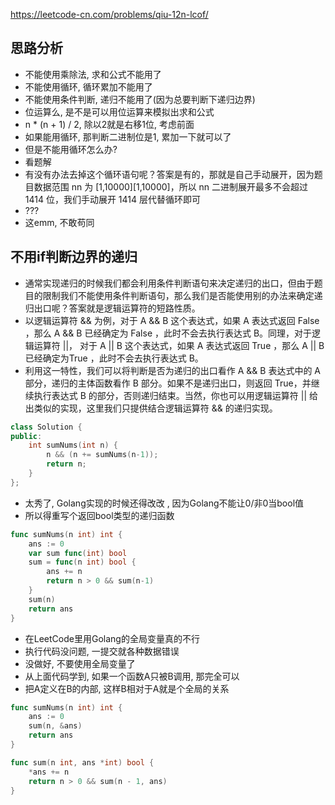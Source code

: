 https://leetcode-cn.com/problems/qiu-12n-lcof/

## 思路分析
- 不能使用乘除法, 求和公式不能用了
- 不能使用循环, 循环累加不能用了
- 不能使用条件判断, 递归不能用了(因为总要判断下递归边界)
- 位运算么, 是不是可以用位运算来模拟出求和公式
- n * (n + 1) / 2, 除以2就是右移1位, 考虑前面
- 如果能用循环, 那判断二进制位是1, 累加一下就可以了
- 但是不能用循环怎么办?
- 看题解
- 有没有办法去掉这个循环语句呢？答案是有的，那就是自己手动展开，因为题目数据范围 nn 为 [1,10000][1,10000]，所以 nn 二进制展开最多不会超过 1414 位，我们手动展开 1414 层代替循环即可
- ???
- 这emm, 不敢苟同


## 不用if判断边界的递归
- 通常实现递归的时候我们都会利用条件判断语句来决定递归的出口，但由于题目的限制我们不能使用条件判断语句，那么我们是否能使用别的办法来确定递归出口呢？答案就是逻辑运算符的短路性质。
- 以逻辑运算符 && 为例，对于 A && B 这个表达式，如果 A 表达式返回 False ，那么 A && B 已经确定为 False ，此时不会去执行表达式 B。同理，对于逻辑运算符 ||， 对于 A || B 这个表达式，如果 A 表达式返回 True ，那么 A || B 已经确定为True ，此时不会去执行表达式 B。
- 利用这一特性，我们可以将判断是否为递归的出口看作 A && B 表达式中的 A 部分，递归的主体函数看作 B 部分。如果不是递归出口，则返回 True，并继续执行表达式 B 的部分，否则递归结束。当然，你也可以用逻辑运算符 || 给出类似的实现，这里我们只提供结合逻辑运算符 && 的递归实现。
```c++
class Solution {
public:
    int sumNums(int n) {
        n && (n += sumNums(n-1));
        return n;
    }
};
```
- 太秀了, Golang实现的时候还得改改 , 因为Golang不能让0/非0当bool值
- 所以得重写个返回bool类型的递归函数
```go
func sumNums(n int) int {
    ans := 0
    var sum func(int) bool
    sum = func(n int) bool {
        ans += n
        return n > 0 && sum(n-1)
    }
    sum(n)
    return ans
}
```

- 在LeetCode里用Golang的全局变量真的不行
- 执行代码没问题, 一提交就各种数据错误
- 没做好, 不要使用全局变量了
- 从上面代码学到, 如果一个函数A只被B调用, 那完全可以
- 把A定义在B的内部, 这样B相对于A就是个全局的关系
```go
func sumNums(n int) int {
    ans := 0
    sum(n, &ans)
    return ans
}

func sum(n int, ans *int) bool {
    *ans += n
    return n > 0 && sum(n - 1, ans)
}
```